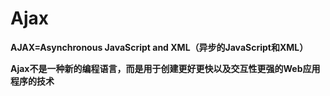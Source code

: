 # Ajax

**AJAX=Asynchronous JavaScript and XML（异步的JavaScript和XML）**

**Ajax不是一种新的编程语言，而是用于创建更好更快以及交互性更强的Web应用程序的技术**





